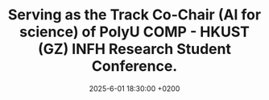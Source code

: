 ---
title: >-
   Serving as the Track Co-Chair (AI for science) of PolyU COMP - HKUST (GZ) INFH Research Student Conference. 
date: 2025-6-01 18:30:00 +0200
---